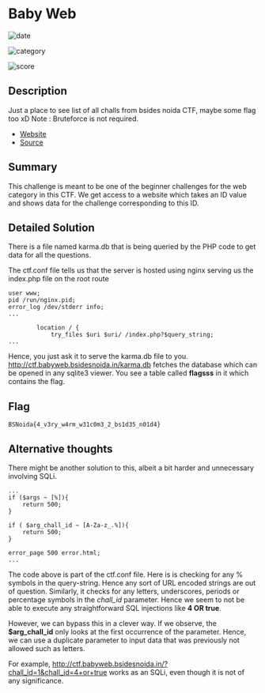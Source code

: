 # Baby Web

![date](https://img.shields.io/badge/date-07.08.2021-brightgreen.svg)  

![category](https://img.shields.io/badge/category-web-lightgrey.svg)

![score](https://img.shields.io/badge/score-420/500-blue.svg)

## Description

Just a place to see list of all challs from bsides noida CTF, maybe some flag too xD
Note : Bruteforce is not required.

- [Website](http://ctf.babyweb.bsidesnoida.in/)
- [Source](https://storage.googleapis.com/noida_ctf/Web/baby_web.zip)

## Summary
This challenge is meant to be one of the beginner challenges for the web category in this CTF.
We get access to a website which takes an ID value and shows data for the challenge corresponding to this ID.

## Detailed Solution
There is a file named karma.db that is being queried by the PHP code to get data for all the questions.

The ctf.conf file tells us that the server is hosted using nginx serving us the index.php file on the root route

```
user www;
pid /run/nginx.pid;
error_log /dev/stderr info;
...

		location / {
            try_files $uri $uri/ /index.php?$query_string;
...
```

Hence, you just ask it to serve the karma.db file to you.
http://ctf.babyweb.bsidesnoida.in/karma.db fetches the database which can be opened in any sqlite3 viewer. You see a table called **flagsss** in it which contains the flag.

## Flag
```
BSNoida{4_v3ry_w4rm_w31c0m3_2_bs1d35_n01d4}
```

## Alternative thoughts
There might be another solution to this, albeit a bit harder and unnecessary involving SQLi.
```
...
if ($args ~ [%]){
    return 500;
}

if ( $arg_chall_id ~ [A-Za-z_.%]){
    return 500;
}

error_page 500 error.html;
...
```
The code above is part of the ctf.conf file. Here is is checking for any % symbols in the query-string. Hence any sort of URL encoded strings are out of question. Similarly, it checks for any letters, underscores, periods or percentage symbols in the *chall_id* parameter. Hence we seem to not be able to execute any straightforward SQL injections like **4 OR true**.

However, we can bypass this in a clever way. If we observe, the **$arg_chall_id** only looks at the first occurrence of the parameter. Hence, we can use a duplicate parameter to input data that was previously not allowed such as letters.

For example, http://ctf.babyweb.bsidesnoida.in/?chall_id=1&chall_id=4+or+true works as an SQLi, even though it is not of any significance.
